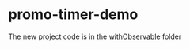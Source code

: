 # promo-timer-demo
The new project code is in the <a href='https://github.com/mahmoudAcm/promo-timer-demo/tree/main/withObservable'>withObservable<a/> folder
